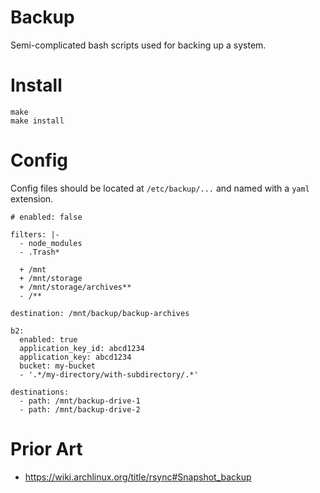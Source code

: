 # Backup

Semi-complicated bash scripts used for backing up a system.

# Install

```
make
make install
```

# Config

Config files should be located at `/etc/backup/...` and named with a `yaml` extension.

```
# enabled: false

filters: |-
  - node_modules
  - .Trash*

  + /mnt
  + /mnt/storage
  + /mnt/storage/archives**
  - /**

destination: /mnt/backup/backup-archives

b2:
  enabled: true
  application_key_id: abcd1234
  application_key: abcd1234
  bucket: my-bucket
  - '.*/my-directory/with-subdirectory/.*'

destinations:
  - path: /mnt/backup-drive-1
  - path: /mnt/backup-drive-2
```

# Prior Art

* https://wiki.archlinux.org/title/rsync#Snapshot_backup
